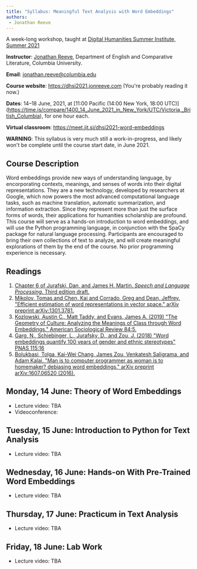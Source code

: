 ```yaml
--- 
title: "Syllabus: Meaningful Text Analysis with Word Embeddings" 
authors: 
 - Jonathan Reeve
---
```


A week-long workshop, taught at [Digital Humanities Summer Institute, Summer 2021](https://dhsi.org/dhsi-2021-online-edition)


**Instructor**: [Jonathan Reeve](https://jonreeve.com), Department of English and Comparative Literature, Columbia University. 

**Email**: [jonathan.reeve@columbia.edu](mailto:jonathan.reeve@columbia.edu)

**Course website**: <https://dhsi2021.jonreeve.com> (You're probably reading it now.)

**Dates**: 14–18 June, 2021, at [11:00 Pacific (14:00 New York, 18:00 UTC)]  (https://time.is/compare/1400_14_June_2021_in_New_York/UTC/Victoria,_British_Columbia), for one hour each.

**Virtual classroom**: <https://meet.jit.si/dhsi2021-word-embeddings>


**WARNING**: This syllabus is very much still a work-in-progress, and likely won't be complete until the course start date, in June 2021.

## Course Description

Word embeddings provide new ways of understanding language, by encorporating contexts, meanings, and senses of words into their digital representations. They are a new technology, developed by researchers at Google, which now powers the most advanced computational language tasks, such as machine translation, automatic summarization, and information extraction. Since they represent more than just the surface forms of words, their applications for humanities scholarship are profound. This course will serve as a hands-on introduction to word embeddings, and will use the Python programming language, in conjunction with the SpaCy package for natural language processing. Participants are encouraged to bring their own collections of text to analyze, and will create meaningful explorations of them by the end of the course. No prior programming experience is necessary.

## Readings

1. [Chapter 6 of Jurafski, Dan, and James H. Martin. *Speech and Language Processing*. Third edition draft.](https://web.stanford.edu/~jurafsky/slp3/)
2. [Mikolov, Tomas and Chen, Kai and Corrado, Greg and Dean, Jeffrey. "Efficient estimation of word representations in vector space." arXiv preprint arXiv:1301.3781.](https://arxiv.org/abs/1301.3781)
3. [Kozlowski, Austin C., Matt Taddy, and Evans, James A. (2019) "The Geometry of Culture: Analyzing the Meanings of Class through Word Embeddings." American Sociological Review 84:5.](https://journals.sagepub.com/doi/full/10.1177/0003122419877135)
4. [Garg, N., Schiebinger, L., Jurafsky, D., and Zou, J. (2018) "Word embeddings quantify 100 years of gender and ethnic stereotypes" PNAS 115:16](https://www.pnas.org/content/115/16/E3635.short)
5. [Bolukbasi, Tolga, Kai-Wei Chang, James Zou, Venkatesh Saligrama, and Adam Kalai. "Man is to computer programmer as woman is to homemaker? debiasing word embeddings." arXiv preprint arXiv:1607.06520 (2016).](https://arxiv.org/abs/1607.06520)

## Monday, 14 June: Theory of Word Embeddings 

 - Lecture video: TBA
 - Videoconference: 

## Tuesday, 15 June: Introduction to Python for Text Analysis

 - Lecture video: TBA

## Wednesday, 16 June: Hands-on With Pre-Trained Word Embeddings

 - Lecture video: TBA

## Thursday, 17 June: Practicum in Text Analysis

 - Lecture video: TBA

## Friday, 18 June: Lab Work

 - Lecture video: TBA
 
